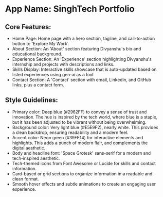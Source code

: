 # **App Name**: SinghTech Portfolio

## Core Features:

- Home Page: Home page with a hero section, tagline, and call-to-action button to 'Explore My Work'.
- About Section: An 'About' section featuring Divyanshu's bio and educational background.
- Experience Section: An 'Experience' section highlighting Divyanshu's internship and projects with descriptions and links.
- Skills Display: Interactive skills showcase that is auto-updated based on listed experiences using gen-ai as a tool
- Contact Section: A 'Contact' section with email, LinkedIn, and GitHub links, plus a contact form.

## Style Guidelines:

- Primary color: Deep blue (#2962FF) to convey a sense of trust and innovation. The hue is inspired by the tech world, where blue is a staple, but it has been adjusted to be vibrant without being overwhelming.
- Background color: Very light blue (#E5E9F2), nearly white. This provides a clean backdrop, ensuring readability and a modern feel.
- Accent color: Neon green (#39FF14) for interactive elements and highlights. This adds a punch of modern flair, and complements the digital aesthetic.
- Body and headline font: 'Space Grotesk' sans-serif for a modern and tech-inspired aesthetic.
- Tech-themed icons from Font Awesome or Lucide for skills and contact information.
- Card-based or grid sections to organize information in a readable and clean format.
- Smooth hover effects and subtle animations to create an engaging user experience.